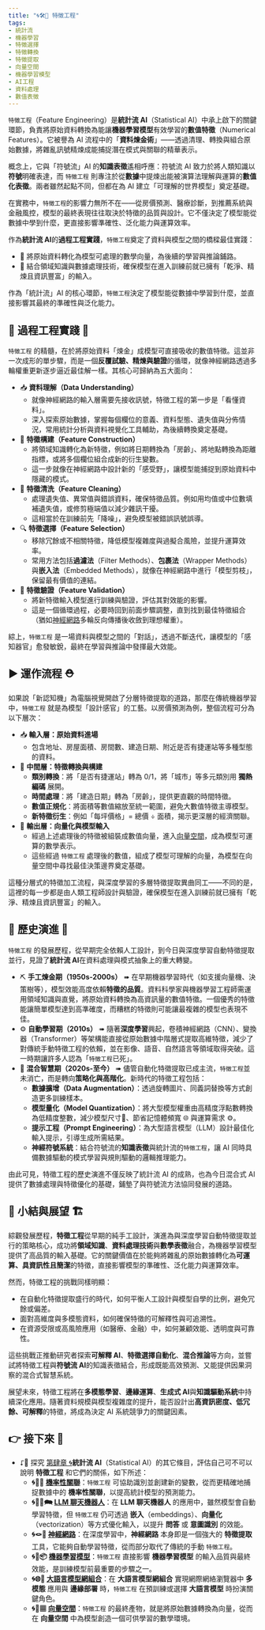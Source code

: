 ```yaml
---
title: "🌀🛠️🤏 特徵工程"
tags:
- 統計流
- 機器學習
- 特徵選擇
- 特徵轉換
- 特徵提取
- 向量空間
- 機器學習模型
- AI工程
- 資料處理
- 數值表徵
---
```

`特徵工程`（Feature Engineering）是**統計流 AI**（Statistical AI）中承上啟下的關鍵環節，負責將原始資料轉換為能讓**機器學習模型**有效學習的**數值特徵**（Numerical Features）。它被譽為 AI 流程中的「**資料煉金術**」——透過清理、轉換與組合原始數據，將雜亂訊號精煉成能捕捉潛在模式與關聯的精華表示。  

概念上，它與「符號流」AI 的**知識表徵**遙相呼應：符號流 AI 致力於將人類知識以**符號**明確表達，而 `特徵工程` 則專注於從**數據**中提煉出能被演算法理解與運算的**數值化表徵**。兩者雖然起點不同，但都在為 AI 建立「可理解的世界模型」奠定基礎。  

在實務中，`特徵工程`的影響力無所不在——從房價預測、醫療診斷，到推薦系統與金融風控，模型的最終表現往往取決於特徵的品質與設計。它不僅決定了模型能從數據中學到什麼，更直接影響準確性、泛化能力與運算效率。  

作為**統計流 AI**的**過程工程實踐**，`特徵工程`奠定了資料與模型之間的橋樑最佳實踐：  
- 🌌 將原始資料轉化為模型可處理的數學向量，為後續的學習與推論鋪路。  
- 🤏 結合領域知識與數據處理技術，確保模型在進入訓練前就已擁有「乾淨、精煉且資訊豐富」的輸入。  

作為「統計流」AI 的核心環節，`特徵工程`決定了模型能從數據中學習到什麼，並直接影響其最終的準確性與泛化能力。  

## 🔂 過程工程實踐 👷

`特徵工程` 的精髓，在於將原始資料「煉金」成模型可直接吸收的數值特徵。這並非一次成形的單步驟，而是一個**反覆試驗、精煉與驗證**的循環，就像神經網路透過多輪權重更新逐步逼近最佳解一樣。其核心可歸納為五大面向：  

- 📥 **資料理解（Data Understanding）**  
  - 就像神經網路的輸入層需要先接收訊號，特徵工程的第一步是「看懂資料」。  
  - 深入探索原始數據，掌握每個欄位的意義、資料型態、遺失值與分佈情況，常用統計分析與資料視覺化工具輔助，為後續轉換奠定基礎。  
- 🧩 **特徵構建（Feature Construction）**  
  - 將領域知識轉化為新特徵，例如將日期轉換為「房齡」、將地點轉換為距離指標，或將多個欄位組合成新的衍生變數。  
  - 這一步就像在神經網路中設計新的「感受野」，讓模型能捕捉到原始資料中隱藏的模式。  
- 💾 **特徵清洗（Feature Cleaning）**  
  - 處理遺失值、異常值與錯誤資料，確保特徵品質。例如用均值或中位數填補遺失值，或修剪極端值以減少雜訊干擾。  
  - 這相當於在訓練前先「降噪」，避免模型被錯誤訊號誤導。  
- 🔍 **特徵選擇（Feature Selection）**  
  - 移除冗餘或不相關特徵，降低模型複雜度與過擬合風險，並提升運算效率。  
  - 常用方法包括**過濾法**（Filter Methods）、**包裹法**（Wrapper Methods）與**嵌入法**（Embedded Methods），就像在神經網路中進行「模型剪枝」，保留最有價值的連結。  
- 🧪 **特徵驗證（Feature Validation）**  
  - 將新特徵輸入模型進行訓練與驗證，評估其對效能的影響。  
  - 這是一個循環過程，必要時回到前面步驟調整，直到找到最佳特徵組合（猶如[神經網路](04-03-neural_networks.zh-hant)多輪反向傳播後收斂到理想權重）。  

綜上，`特徵工程` 是一場資料與模型之間的「對話」，透過不斷迭代，讓模型的「感知器官」愈發敏銳，最終在學習與推論中發揮最大效能。  

## ▶️ 運作流程 ⛑

如果說「新認知機」為電腦視覺開啟了分層特徵提取的道路，那麼在傳統機器學習中，`特徵工程` 就是為模型「設計感官」的工藝。以房價預測為例，整個流程可分為以下層次：

- 📥 **輸入層：原始資料進場**
    - 包含地址、房屋面積、房間數、建造日期、附近是否有捷運站等多種型態的資料。
- 🧩 **中間層：特徵轉換與構建**
    - **類別轉換**：將「是否有捷運站」轉為 0/1，將「城市」等多元類別用 **獨熱編碼** 展開。
    - **時間處理**：將「建造日期」轉為「房齡」，提供更直觀的時間特徵。
    - **數值正規化**：將面積等數值縮放至統一範圍，避免大數值特徵主導模型。
    - **新特徵衍生**：例如「每坪價格」= 總價 ÷ 面積，揭示更深層的經濟關聯。
- 🔢 **輸出層：向量化與模型輸入**
    - 經過上述處理後的特徵被組裝成數值向量，進入[向量空間](04-07-vector_space.zh-hant)，成為模型可運算的數學表示。
    - 這些經過 `特徵工程` 處理後的數值，組成了模型可理解的向量，為模型在向量空間中尋找最佳決策邊界奠定基礎。

這種分層式的特徵加工流程，與深度學習的多層特徵提取異曲同工——不同的是，這裡的每一步都是由人類工程師設計與驗證，確保模型在進入訓練前就已擁有「乾淨、精煉且資訊豐富」的輸入。

## 🔄 歷史演進 🗿

`特徵工程` 的發展歷程，從早期完全依賴人工設計，到今日與深度學習自動特徵提取並行，見證了**統計流 AI**在資料處理與模式抽象上的重大轉變。

- ⛏ **手工煉金期（1950s‑2000s）** ➠ 在早期機器學習時代（如支援向量機、決策樹等），模型效能高度依賴**特徵的品質**。資料科學家與機器學習工程師需運用領域知識與直覺，將原始資料轉換為高資訊量的數值特徵。一個優秀的特徵能讓簡單模型達到高準確度，而糟糕的特徵則可能讓最複雜的模型也表現不佳。
- ⚙ **自動學習期（2010s）** ➠ 隨著**深度學習**興起，卷積神經網路（CNN）、變換器（Transformer）等架構能直接從原始數據中階層式提取高維特徵，減少了對傳統手動特徵工程的依賴，並在影像、語音、自然語言等領域取得突破。這一時期讓許多人認為「`特徵工程`已死」。
- 🚂 **混合智慧期（2020s‑至今）** ➠ 儘管自動化特徵提取已成主流，`特徵工程`並未消亡，而是轉向**策略化與高階化**。新時代的特徵工程包括：
    - **數據擴增（Data Augmentation）**：透過旋轉圖片、同義詞替換等方式創造更多訓練樣本。
    - **模型量化（Model Quantization）**：將大型模型權重由高精度浮點數轉換為低精度整數，減少模型尺寸📏、節省記憶體頻寬 🌐 與運算需求 ⚙️。
    - **提示工程（Prompt Engineering）**：為大型語言模型（LLM）設計最佳化輸入提示，引導生成所需結果。
    - **神經符號系統**：結合符號流的**知識表徵**與統計流的`特徵工程`，讓 AI 同時具備數據驅動的模式學習與規則驅動的邏輯推理能力。

由此可見，特徵工程的歷史演進不僅反映了統計流 AI 的成熟，也為今日混合式 AI 提供了數據處理與特徵優化的基礎，鋪墊了與符號流方法協同發展的道路。

## 🎄 小結與展望 🏗

綜觀發展歷程，**特徵工程**從早期的純手工設計，演進為與深度學習自動特徵提取並行的策略核心，成功將**領域知識**、**資料處理技術**與**數學表徵**融合，為機器學習模型提供了高品質的輸入基礎。它的關鍵價值在於能夠將雜亂的原始數據轉化為**可運算、具資訊性且簡潔**的特徵，直接影響模型的準確性、泛化能力與運算效率。

然而，特徵工程的挑戰同樣明顯：

- 在自動化特徵提取盛行的時代，如何平衡人工設計與模型自學的比例，避免冗餘或偏差。
- 面對高維度與多模態資料，如何確保特徵的可解釋性與可追溯性。
- 在資源受限或高風險應用（如醫療、金融）中，如何兼顧效能、透明度與可靠性。

這些挑戰正推動研究者探索**可解釋 AI**、**特徵選擇自動化**、**混合推論**等方向，並嘗試將特徵工程與**符號流 AI**的知識表徵結合，形成既能高效預測、又能提供因果洞察的混合式智慧系統。

展望未來，特徵工程將在**多模態學習**、**邊緣運算**、**生成式 AI**與**知識驅動系統**中持續深化應用。隨著資料規模與模型複雜度的提升，能否設計出**高資訊密度、低冗餘、可解釋**的特徵，將成為決定 AI 系統競爭力的關鍵因素。

## 👉 接下來 🪸

- ⮦🚦 探究 [第肆章 🌀](04----statistical_ai.zh-hant)**統計流 AI**（Statistical AI）的其它條目，評估自己可不可以說明 **特徵工程** 和它們的關係，如下所述：
    - **🌀🎲🌿 [機率性關聯](04-01-probabilistic_association.zh-hant)**：`特徵工程` 可協助識別並創建新的變數，從而更精確地捕捉數據中的 **機率性關聯**，以提高統計模型的預測能力。
    - **🌀🧞‍♀️🗪 [LLM 聊天機器人](04-02-llm_chatbots.zh-hant)**：在 **LLM 聊天機器人** 的應用中，雖然模型會自動學習特徵，但 `特徵工程` 仍可透過 **嵌入**（embeddings）、**向量化**（vectorization）等方式優化輸入，以提升 **問答** 或 **意圖識別** 的效能。
    - **🌀🪢🧠 [神經網路](04-03-neural_networks.zh-hant)**：在深度學習中，**神經網路** 本身即是一個強大的 **特徵提取** 工具，它能夠自動學習特徵，從而部分取代了傳統的手動 `特徵工程`。
    - **🌀🤖📦 [機器學習模型](04-05-machine_learning_models.zh-hant)**：`特徵工程` 直接影響 **機器學習模型** 的輸入品質與最終效能，是訓練模型前最重要的步驟之一。
    - **🌀🌐🔗 [大語言模型網組合](04-06-llm_webassembly.zh-hant)**：在 **大語言模型網組合** 實現網際網絡瀏覽器中 **多模態** 應用與 **邊緣部署** 時，`特徵工程` 在預訓練或選擇 **大語言模型** 時扮演關鍵角色。
    - **🌀🌌▦ [向量空間](04-07-vector_space.zh-hant)**：`特徵工程` 的最終產物，就是將原始數據轉換為向量，從而在 **向量空間** 中為模型創造一個可供學習的數學環境。
